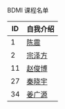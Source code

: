 BDMI 课程名单

|  ID   |   自我介绍  |
| ----  | --------  |
|   1   |   [陈震](cz.md)        |
|   2   |   [宗泽方](zzf.md)        |
|   11 | [赵俊博](11.md)  |
|   27 | [秦晓宇](27.md)  |
|  34 | [姜广源](34.md)|
